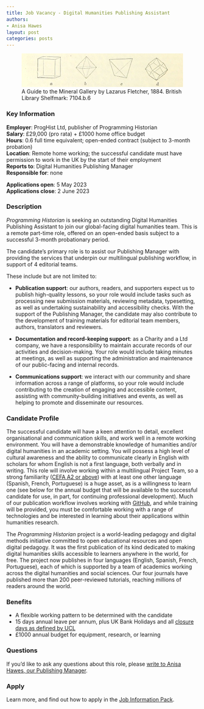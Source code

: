 ```yaml
---
title: Job Vacancy - Digital Humanities Publishing Assistant
authors:
- Anisa Hawes
layout: post
categories: posts
---
```


<p><figure><img src="/images/blog/DH-Publishing-Assistant/guide-to-the-mineral-gallery.jpg" alt="Drawing of four mineral formations"/><figcaption>A Guide to the Mineral Gallery by Lazarus Fletcher, 1884. British Library Shelfmark: 7104.b.6</figcaption> </figure></p>

### Key Information  

**Employer**: ProgHist Ltd, publisher of Programming Historian  
**Salary**: £29,000 (pro rata) + £1000 home office budget  
**Hours**: 0.6 full time equivalent; open-ended contract (subject to 3-month probation)  
**Location**: Remote home working; the successful candidate must have permission to work in the UK by the start of their employment  
**Reports to**: Digital Humanities Publishing Manager  
**Responsible for**: none  

**Applications open**: 5 May 2023  
**Applications close**: 2 June 2023  

### Description

_Programming Historian_ is seeking an outstanding Digital Humanities Publishing Assistant to join our global-facing digital humanities team. This is a remote part-time role, offered on an open-ended basis subject to a successful 3-month probationary period. 

The candidate’s primary role is to assist our Publishing Manager with providing the services that underpin our multilingual publishing workflow, in support of 4 editorial teams.

These include but are not limited to:

- **Publication support**: our authors, readers, and supporters expect us to publish high-quality lessons, so your role would include tasks such as processing new submission materials, reviewing metadata, typesetting, as well as undertaking sustainability and accessibility checks. With the support of the Publishing Manager, the candidate may also contribute to the development of training materials for editorial team members, authors, translators and reviewers.  

- **Documentation and record-keeping support**: as a Charity and a Ltd company, we have a responsibility to maintain accurate records of our activities and decision-making. Your role would include taking minutes at meetings, as well as supporting the administration and maintenance of our public-facing and internal records.  

- **Communications support**: we interact with our community and share information across a range of platforms, so your role would include contributing to the creation of engaging and accessible content, assisting with community-building initiatives and events, as well as helping to promote and disseminate our resources.  

### Candidate Profile

The successful candidate will have a keen attention to detail, excellent organisational and communication skills, and work well in a remote working environment. You will have a demonstrable knowledge of humanities and/or digital humanities in an academic setting. You will possess a high level of cultural awareness and the ability to communicate clearly in English with scholars for whom English is not a first language, both verbally and in writing. This role will involve working within a multilingual Project Team, so a strong familiarity ([CEFA A2 or above](https://www.coe.int/en/web/common-european-framework-reference-languages/table-1-cefr-3.3-common-reference-levels-global-scale)) with at least one other language (Spanish, French, Portuguese) is a huge asset, as is a willingness to learn one (see below for the annual budget that will be available to the successful candidate for use, in part, for continuing professional development). Much of our publication workflow involves working with [GitHub](https://github.com/), and while training will be provided, you must be comfortable working with a range of technologies and be interested in learning about their applications within humanities research.

The _Programming Historian_ project is a world-leading pedagogy and digital methods initiative committed to open educational resources and open digital pedagogy. It was the first publication of its kind dedicated to making digital humanities skills accessible to learners anywhere in the world, for free. The project now publishes in four languages (English, Spanish, French, Portuguese), each of which is supported by a team of academics working across the digital humanities and social sciences. Our four journals have published more than 200 peer-reviewed tutorials, reaching millions of readers around the world.

### Benefits

- A flexible working pattern to be determined with the candidate 
- 15 days annual leave per annum, plus UK Bank Holidays and all [closure days as defined by UCL](https://www.ucl.ac.uk/students/life-ucl/term-dates-and-closures/term-dates-and-closures-2022-23)   
- £1000 annual budget for equipment, research, or learning

### Questions

If you’d like to ask any questions about this role, please [write to Anisa Hawes, our Publishing Manager](mailto:admin@programminghistorian.org).

### Apply

Learn more, and find out how to apply in the [Job Information Pack](/images/blog/DH-Publishing-Assistant/Job-Information-Pack-DH-Publishing-Assistant-May-2023.pdf).

